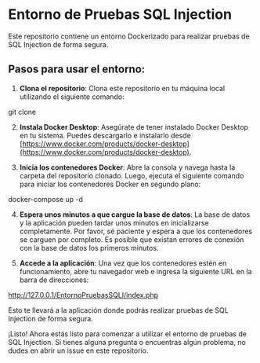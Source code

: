 # Entorno de Pruebas SQL Injection

Este repositorio contiene un entorno Dockerizado para realizar pruebas de SQL Injection de forma segura.

## Pasos para usar el entorno:

1. **Clona el repositorio**:
   Clona este repositorio en tu máquina local utilizando el siguiente comando:

git clone 

2. **Instala Docker Desktop**:
Asegúrate de tener instalado Docker Desktop en tu sistema. Puedes descargarlo e instalarlo desde [https://www.docker.com/products/docker-desktop](https://www.docker.com/products/docker-desktop).

3. **Inicia los contenedores Docker**:
Abre la consola y navega hasta la carpeta del repositorio clonado. Luego, ejecuta el siguiente comando para iniciar los contenedores Docker en segundo plano:

docker-compose up -d


4. **Espera unos minutos a que cargue la base de datos**:
La base de datos y la aplicación pueden tardar unos minutos en inicializarse completamente. Por favor, sé paciente y espera a que los contenedores se carguen por completo. Es posible que existan errores de conexión con la base de datos los primeros minutos.

5. **Accede a la aplicación**:
Una vez que los contenedores estén en funcionamiento, abre tu navegador web e ingresa la siguiente URL en la barra de direcciones:

http://127.0.0.1/EntornoPruebasSQLI/index.php


Esto te llevará a la aplicación donde podrás realizar pruebas de SQL Injection de forma segura.

¡Listo! Ahora estás listo para comenzar a utilizar el entorno de pruebas de SQL Injection. Si tienes alguna pregunta o encuentras algún problema, no dudes en abrir un issue en este repositorio.

